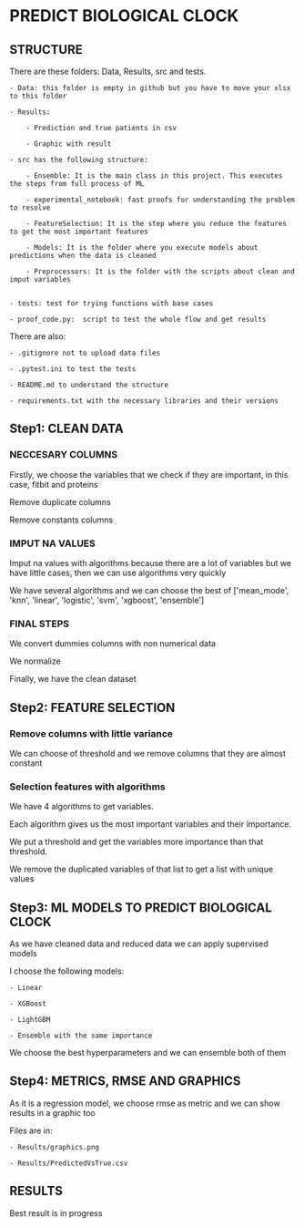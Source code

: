
# PREDICT BIOLOGICAL CLOCK

## STRUCTURE

There are these folders: Data, Results, src and tests.

    - Data: this folder is empty in github but you have to move your xlsx to this folder

    - Results: 

        - Prediction and true patients in csv

        - Graphic with result

    - src has the following structure:
 
        - Ensemble: It is the main class in this project. This executes the steps from full process of ML
    
        - experimental_notebook: fast proofs for understanding the problem to resolve
    
        - FeatureSelection: It is the step where you reduce the features to get the most important features
     
        - Models: It is the folder where you execute models about predictions when the data is cleaned
    
        - Preprocessors: It is the folder with the scripts about clean and imput variables


    - tests: test for trying functions with base cases

    - proof_code.py:  script to test the whole flow and get results 


There are also:
    
    - .gitignore not to upload data files
    
    - .pytest.ini to test the tests
    
    - README.md to understand the structure
    
    - requirements.txt with the necessary libraries and their versions


## Step1: CLEAN DATA

### NECCESARY COLUMNS

Firstly, we choose the variables that we check if they are important, in this case, fitbit and proteins

Remove duplicate columns

Remove constants columns

### IMPUT NA VALUES

Imput na values with algorithms because there are a lot of variables but we have little cases, then we can use algorithms very quickly

We have several algorithms and we can choose the best of ['mean_mode', 'knn', 'linear', 'logistic', 'svm', 'xgboost', 'ensemble']

### FINAL STEPS

We convert dummies columns with non numerical data

We normalize

Finally, we have the clean dataset

## Step2: FEATURE SELECTION

### Remove columns with little variance

We can choose of threshold and we remove columns that they are almost constant

### Selection features with algorithms

We have 4 algorithms to get variables. 

Each algorithm gives us the most important variables and their importance. 

We put a threshold and get the variables more importance than that threshold. 

We remove the duplicated variables of that list to get a list with unique values


## Step3: ML MODELS TO PREDICT BIOLOGICAL CLOCK

As we have cleaned data and reduced data we can apply supervised models

I choose the following models:
    
    - Linear
    
    - XGBoost

    - LightGBM

    - Ensemble with the same importance


We choose the best hyperparameters and we can ensemble both of them


## Step4: METRICS, RMSE AND GRAPHICS

As it is a regression model, we choose rmse as metric and we can show results in a graphic too

Files are in:

    - Results/graphics.png

    - Results/PredictedVsTrue.csv


## RESULTS

Best result is in progress

